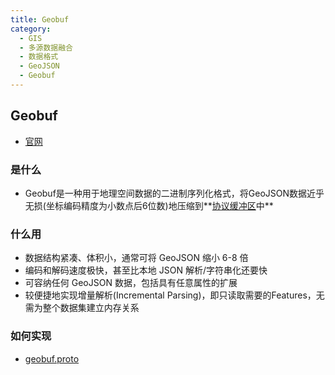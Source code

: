 ```yaml
---
title: Geobuf
category:
  - GIS
  - 多源数据融合
  - 数据格式
  - GeoJSON
  - Geobuf
---
```

## Geobuf
- [官网](https://github.com/mapbox/geobuf)
### 是什么
- Geobuf是一种用于地理空间数据的二进制序列化格式，将GeoJSON数据近乎无损(坐标编码精度为小数点后6位数)地压缩到**[协议缓冲区](https://developers.google.com/protocol-buffers/)中**
### 什么用
- 数据结构紧凑、体积小，通常可将 GeoJSON 缩小 6-8 倍
- 编码和解码速度极快，甚至比本地 JSON 解析/字符串化还要快
- 可容纳任何 GeoJSON 数据，包括具有任意属性的扩展
- 较便捷地实现增量解析(Incremental Parsing)，即只读取需要的Features，无需为整个数据集建立内存关系
### 如何实现
- [geobuf.proto](https://github.com/mapbox/geobuf/blob/master/geobuf.proto)